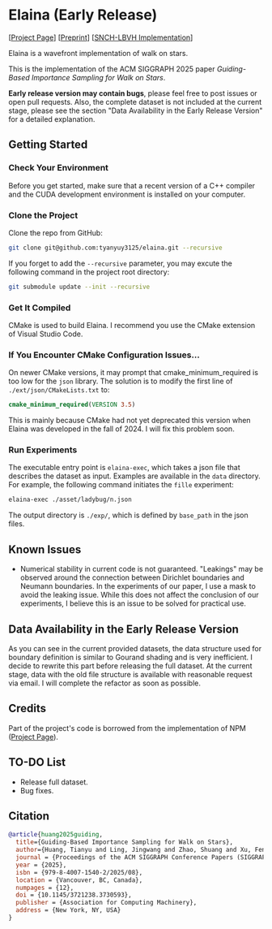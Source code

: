 # Elaina (Early Release)

[[Project Page](https://illumiart.net/the-guiding-stars)] [[Preprint](https://arxiv.org/abs/2410.18944)] [[SNCH-LBVH Implementation](https://github.com/tyanyuy3125/snch-lbvh)]

Elaina is a wavefront implementation of walk on stars.

This is the implementation of the ACM SIGGRAPH 2025 paper *Guiding-Based Importance Sampling for Walk on Stars*.

**Early release version may contain bugs**, please feel free to post issues or open pull requests. Also, the complete dataset is not included at the current stage, please see the section "Data Availability in the Early Release Version" for a detailed explanation.

## Getting Started

### Check Your Environment

Before you get started, make sure that a recent version of a C++ compiler and the CUDA development environment is installed on your computer.

### Clone the Project

Clone the repo from GitHub:

```bash
git clone git@github.com:tyanyuy3125/elaina.git --recursive
```

If you forget to add the `--recursive` parameter, you may excute the following command in the project root directory:

```bash
git submodule update --init --recursive
```

### Get It Compiled

CMake is used to build Elaina. I recommend you use the CMake extension of Visual Studio Code.

### If You Encounter CMake Configuration Issues...

On newer CMake versions, it may prompt that cmake_minimum_required is too low for the `json` library. The solution is to modify the first line of `./ext/json/CMakeLists.txt` to:

```cmake
cmake_minimum_required(VERSION 3.5)
```

This is mainly because CMake had not yet deprecated this version when Elaina was developed in the fall of 2024. I will fix this problem soon.

### Run Experiments

The executable entry point is `elaina-exec`, which takes a json file that describes the dataset as input. Examples are available in the `data` directory. For example, the following command initiates the `fille` experiment:

```bash
elaina-exec ./asset/ladybug/n.json
```

The output directory is `./exp/`, which is defined by `base_path` in the json files.

## Known Issues

* Numerical stability in current code is not guaranteed. "Leakings" may be observed around the connection between Dirichlet boundaries and Neumann boundaries. In the experiments of our paper, I use a mask to avoid the leaking issue. While this does not affect the conclusion of our experiments, I believe this is an issue to be solved for practical use.

## Data Availability in the Early Release Version

As you can see in the current provided datasets, the data structure used for boundary definition is similar to Gourand shading and is very inefficient. I decide to rewrite this part before releasing the full dataset. At the current stage, data with the old file structure is available with reasonable request via email. I will complete the refactor as soon as possible.

## Credits

Part of the project's code is borrowed from the implementation of NPM ([Project Page](https://neuropara.github.io/)).

## TO-DO List

* Release full dataset.
* Bug fixes.

## Citation

```bibtex
@article{huang2025guiding,
  title={Guiding-Based Importance Sampling for Walk on Stars},
  author={Huang, Tianyu and Ling, Jingwang and Zhao, Shuang and Xu, Feng},
  journal = {Proceedings of the ACM SIGGRAPH Conference Papers (SIGGRAPH Conference Papers '25)},
  year = {2025},
  isbn = {979-8-4007-1540-2/2025/08},
  location = {Vancouver, BC, Canada},
  numpages = {12},
  doi = {10.1145/3721238.3730593},
  publisher = {Association for Computing Machinery},
  address = {New York, NY, USA}
}
```
